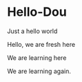 
# Hello-Dou
Just a hello world

Hello, we are fresh here

We are learning here

We are learning again.
